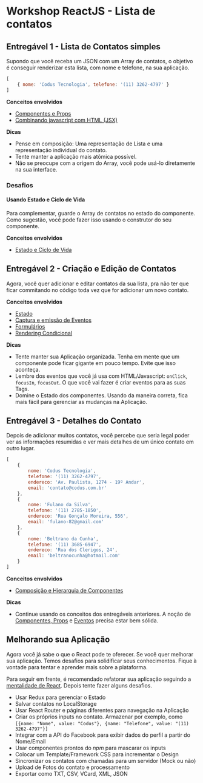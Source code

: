 # Workshop ReactJS - Lista de contatos

## Entregável 1 - Lista de Contatos simples
Supondo que você receba um JSON com um Array de contatos, o objetivo é conseguir renderizar esta lista, com nome e telefone, na sua aplicação.

```javascript
[
	{ nome: 'Codus Tecnologia', telefone: '(11) 3262-4797' }
]
```
**Conceitos envolvidos**
- [Componentes e Props](https://facebook.github.io/react/docs/components-and-props.html)
- [Combinando javascript com HTML (JSX)](https://facebook.github.io/react/docs/introducing-jsx.html)

**Dicas**
- Pense em composição: Uma representação de Lista e uma representação individual do contato.
- Tente manter a aplicação mais atômica possível.
- Não se preocupe com a origem do Array, você pode usá-lo diretamente na sua interface.

### Desafios

#### Usando Estado e Ciclo de Vida
Para complementar, guarde o Array de contatos no estado do componente. Como sugestão, você pode fazer isso usando o construtor do seu componente.

**Conceitos envolvidos**
- [Estado e Ciclo de Vida](https://facebook.github.io/react/docs/state-and-lifecycle.html)


## Entregável 2 - Criação e Edição de Contatos
Agora, você quer adicionar e editar contatos da sua lista, pra não ter que ficar commitando no código toda vez que for adicionar um novo contato.

**Conceitos envolvidos**
- [Estado](https://facebook.github.io/react/docs/state-and-lifecycle.html)
- [Captura e emissão de Eventos](https://facebook.github.io/react/docs/handling-events.html)
- [Formulários](https://facebook.github.io/react/docs/forms.html)
- [Rendering Condicional](https://facebook.github.io/react/docs/conditional-rendering.html)

**Dicas**
- Tente manter sua Aplicação organizada. Tenha em mente que um componente pode ficar gigante em pouco tempo. Evite que isso aconteça.
- Lembre dos eventos que você já usa com HTML/Javascript: `onClick`, `focusIn`, `focusOut`. O que você vai fazer é criar eventos para as suas Tags.
- Domine o Estado dos componentes. Usando da maneira correta, fica mais fácil para gerenciar as mudanças na Aplicação.

## Entregável 3 - Detalhes do Contato
Depois de adicionar muitos contatos, você percebe que seria legal poder ver as informações resumidas e ver mais detalhes de um único contato em outro lugar.

```javascript
[
	{
		nome: 'Codus Tecnologia',
		telefone: '(11) 3262-4797',
		endereco: 'Av. Paulista, 1274 - 19º Andar',
		email: 'contato@codus.com.br'
	},
	{
		nome: 'Fulano da Silva',
		telefone: '(11) 2785-1850',
		endereco: 'Rua Gonçalo Moreira, 556',
		email: 'fulano-82@gmail.com'
	},
	{
		nome: 'Beltrano da Cunha',
		telefone: '(11) 3685-6947',
		endereco: 'Rua dos Clerigos, 24',
		email: 'beltranocunha@hotmail.com'
	}
]
```

**Conceitos envolvidos**
- [Composição e Hierarquia de Componentes](https://facebook.github.io/react/docs/composition-vs-inheritance.html)

**Dicas**
- Continue usando os conceitos dos entregáveis anteriores. A noção de [Componentes, Props](https://facebook.github.io/react/docs/components-and-props.html) e [Eventos](https://facebook.github.io/react/docs/handling-events.html) precisa estar bem sólida.

## Melhorando sua Aplicação
Agora você já sabe o que o React pode te oferecer. Se você quer melhorar sua aplicação. Temos desafios para solidificar seus conhecimentos. Fique à vontade para tentar e aprender mais sobre a plataforma.

Para seguir em frente, é recomendado refatorar sua aplicação seguindo a [mentalidade de React](https://facebook.github.io/react/docs/thinking-in-react.html). Depois tente fazer alguns desafios.

- Usar Redux para gerenciar o Estado
- Salvar contatos no LocalStorage
- Usar React Router e páginas diferentes para navegação na Aplicação
- Criar os próprios inputs no contato. Armazenar por exemplo, como `[{name: "Nome", value: "Codus"}, {name: "Telefone", value: "(11) 3262-4797"}]`
- Integrar com a API do Facebook para exibir dados do perfil a partir do Nome/Email
- Usar componentes prontos do *npm* para mascarar os inputs
- Colocar um Template/Framework CSS para incrementar o Design
- Sincronizar os contatos com chamadas para um servidor (Mock ou não)
- Upload de Fotos do contato e processamento
- Exportar como TXT, CSV, VCard, XML, JSON
